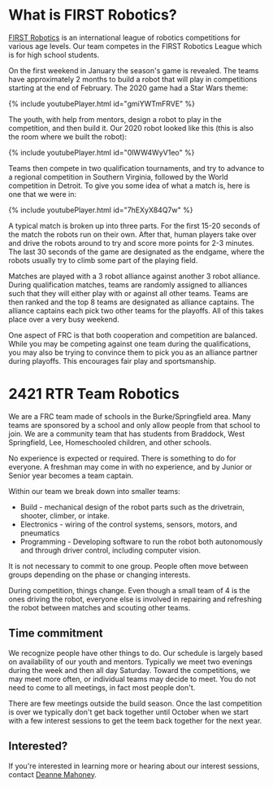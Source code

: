 # What is FIRST Robotics?

[FIRST Robotics](https://www.firstinspires.org/) is an international league of robotics competitions for various age levels. Our team competes in the FIRST Robotics League which is for high school students.

On the first weekend in January the season's game is revealed. The teams have approximately 2 months to build a robot that will play in competitions starting at the end of February. The 2020 game had a Star Wars theme:

{% include youtubePlayer.html id="gmiYWTmFRVE" %}

The youth, with help from mentors, design a robot to play in the competition, and then build it. Our 2020 robot looked like this (this is also the room where we built the robot):

{% include youtubePlayer.html id="0lWW4WyV1eo" %}

Teams then compete in two qualification tournaments, and try to advance to a regional competition in Southern Virginia, followed by the World competition in Detroit. To give you some idea of what a match is, here is one that we were in:

{% include youtubePlayer.html id="7hEXyX84Q7w" %}

A typical match is broken up into three parts. For the first 15-20 seconds of the match the robots run on their own. After that, human players take over and drive the robots around to try and score more points for 2-3 minutes. The last 30 seconds of the game are designated as the endgame, where the robots usually try to climb some part of the playing field.

Matches are played with a 3 robot alliance against another 3 robot alliance. During qualification matches, teams are randomly assigned to alliances such that they will either play with or against all other teams. Teams are then ranked and the top 8 teams are designated as alliance captains. The alliance captains each pick two other teams for the playoffs. All of this takes place over a very busy weekend.

One aspect of FRC is that both cooperation and competition are balanced. While you may be competing against one team during the qualifications, you may also be trying to convince them to pick you as an alliance partner during playoffs. This encourages fair play and sportsmanship.

# 2421 RTR Team Robotics 

We are a FRC team made of schools in the Burke/Springfield area. Many teams are sponsored by a school and only allow people from that school to join. We are a community team that has students from Braddock, West Springfield, Lee, Homeschooled children, and other schools.

No experience is expected or required. There is something to do for everyone. A freshman may come in with no experience, and by Junior or Senior year becomes a team captain.

Within our team we break down into smaller teams:

* Build - mechanical design of the robot parts such as the drivetrain, shooter, climber, or intake.
* Electronics - wiring of the control systems, sensors, motors, and pneumatics
* Programming - Developing software to run the robot both autonomously and through driver control, including computer vision.

It is not necessary to commit to one group. People often move between groups depending on the phase or changing interests.

During competition, things change. Even though a small team of 4 is the ones driving the robot, everyone else is involved in repairing and refreshing the robot between matches and scouting other teams.

## Time commitment

We recognize people have other things to do. Our schedule is largely based on availability of our youth and mentors. Typically we meet two evenings during the week and then all day Saturday. Toward the competitions, we may meet more often, or individual teams may decide to meet. You do not need to come to all meetings, in fact most people don't. 

There are few meetings outside the build season. Once the last competition is over we typically don't get back together until October when we start with a few interest sessions to get the teem back together for the next year.

## Interested?

If you're interested in learning more or hearing about our interest sessions, contact [Deanne Mahoney](mailto:first2421@gmail.com).

